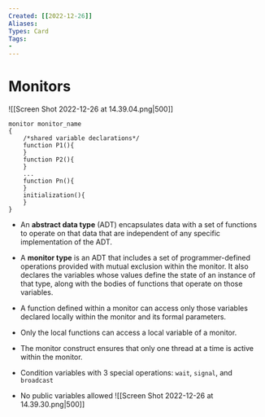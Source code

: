 ```yaml
---
Created: [[2022-12-26]]
Aliases: 
Types: Card
Tags: 
- 
---
```

# Monitors
![[Screen Shot 2022-12-26 at 14.39.04.png|500]]
```Pseudocode
monitor monitor_name
{
	/*shared variable declarations*/
	function P1(){
	}
	function P2(){
	}
	...
	function Pn(){
	}
	initialization(){
	}
}
```
- An **abstract data type** (ADT) encapsulates data with a set of functions to operate on that data that are independent of any specific implementation of the ADT. 
- A **monitor type** is an ADT that includes a set of programmer-defined operations provided with mutual exclusion within the monitor. It also declares the variables whose values define the state of an instance of that type, along with the bodies of functions that operate on those variables. 

- A function defined within a monitor can access only those variables declared locally within the monitor and its formal parameters. 
- Only the local functions can access a local variable of a monitor. 
- The monitor construct ensures that only one thread at a time is active within the monitor.
- Condition variables with 3 special operations: `wait`, `signal`, and `broadcast`
- No public variables allowed
![[Screen Shot 2022-12-26 at 14.39.30.png|500]]
